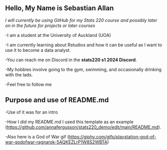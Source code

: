 ## Hello, My Name is Sebastian Allan 

*I will currently be using GitHub for my Stats 220 course and possibly later on in the future for projects or later courses*

-I am a student at the University of Auckland (UOA)

-I am currently learning about Rstudios and how it can be useful as I want to use it to become a data analyst.

-You can reach me on Discord in the **stats220 s1 2024 Discord**. 

-My hobbies involve going to the gym, swimming, and occasionally drinking with the lads.

-Feel free to follow me

## Purpose and use of README.md
-Use of it was for an intro
  
-How I did my README.md I used this template as an example (https://github.com/annafergusson/stats220_demo/edit/main/README.md).

-Also here is a God of War gif (https://giphy.com/gifs/playstation-god-of-war-godofwar-ragnarok-5AQKEZLrP1W8S2WBTA)


  




